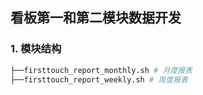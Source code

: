 ## 看板第一和第二模块数据开发	

### 1. 模块结构

```python
├──firsttouch_report_monthly.sh # 月度报表
├──firsttouch_report_weekly.sh # 周度报表
```